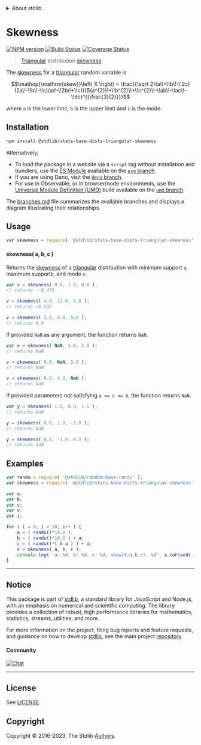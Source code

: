 <!--

@license Apache-2.0

Copyright (c) 2018 The Stdlib Authors.

Licensed under the Apache License, Version 2.0 (the "License");
you may not use this file except in compliance with the License.
You may obtain a copy of the License at

   http://www.apache.org/licenses/LICENSE-2.0

Unless required by applicable law or agreed to in writing, software
distributed under the License is distributed on an "AS IS" BASIS,
WITHOUT WARRANTIES OR CONDITIONS OF ANY KIND, either express or implied.
See the License for the specific language governing permissions and
limitations under the License.

-->


<details>
  <summary>
    About stdlib...
  </summary>
  <p>We believe in a future in which the web is a preferred environment for numerical computation. To help realize this future, we've built stdlib. stdlib is a standard library, with an emphasis on numerical and scientific computation, written in JavaScript (and C) for execution in browsers and in Node.js.</p>
  <p>The library is fully decomposable, being architected in such a way that you can swap out and mix and match APIs and functionality to cater to your exact preferences and use cases.</p>
  <p>When you use stdlib, you can be absolutely certain that you are using the most thorough, rigorous, well-written, studied, documented, tested, measured, and high-quality code out there.</p>
  <p>To join us in bringing numerical computing to the web, get started by checking us out on <a href="https://github.com/stdlib-js/stdlib">GitHub</a>, and please consider <a href="https://opencollective.com/stdlib">financially supporting stdlib</a>. We greatly appreciate your continued support!</p>
</details>

# Skewness

[![NPM version][npm-image]][npm-url] [![Build Status][test-image]][test-url] [![Coverage Status][coverage-image]][coverage-url] <!-- [![dependencies][dependencies-image]][dependencies-url] -->

> [Triangular][triangular-distribution] distribution [skewness][skewness].

<!-- Section to include introductory text. Make sure to keep an empty line after the intro `section` element and another before the `/section` close. -->

<section class="intro">

The [skewness][skewness] for a [triangular][triangular-distribution] random variable is

<!-- <equation class="equation" label="eq:triangular_skewness" align="center" raw="\operatorname{skew}\left( X \right) = \frac{{\sqrt 2}(a\!+\!b\!-\!2c)(2a\!-\!b\!-\!c)(a\!-\!2b\!+\!c)}{5(a^{2}\!+\!b^{2}\!+\!c^{2}\!-\!ab\!-\!ac\!-\!bc)^{{\frac{3}{2}}}}" alt="Skewness for a triangular distribution."> -->

```math
\mathop{\mathrm{skew}}\left( X \right) = \frac{{\sqrt 2}(a\!+\!b\!-\!2c)(2a\!-\!b\!-\!c)(a\!-\!2b\!+\!c)}{5(a^{2}\!+\!b^{2}\!+\!c^{2}\!-\!ab\!-\!ac\!-\!bc)^{{\frac{3}{2}}}}
```

<!-- <div class="equation" align="center" data-raw-text="\operatorname{skew}\left( X \right) = \frac{{\sqrt 2}(a\!+\!b\!-\!2c)(2a\!-\!b\!-\!c)(a\!-\!2b\!+\!c)}{5(a^{2}\!+\!b^{2}\!+\!c^{2}\!-\!ab\!-\!ac\!-\!bc)^{{\frac{3}{2}}}}" data-equation="eq:triangular_skewness">
    <img src="https://cdn.jsdelivr.net/gh/stdlib-js/stdlib@556e0ebc42f54244079cecc91c0883bb6c442244/lib/node_modules/@stdlib/stats/base/dists/triangular/skewness/docs/img/equation_triangular_skewness.svg" alt="Skewness for a triangular distribution.">
    <br>
</div> -->

<!-- </equation> -->

where `a` is the lower limit, `b` is the upper limit and `c` is the mode.

</section>

<!-- /.intro -->

<!-- Package usage documentation. -->

<section class="installation">

## Installation

```bash
npm install @stdlib/stats-base-dists-triangular-skewness
```

Alternatively,

-   To load the package in a website via a `script` tag without installation and bundlers, use the [ES Module][es-module] available on the [`esm` branch][esm-url].
-   If you are using Deno, visit the [`deno` branch][deno-url].
-   For use in Observable, or in browser/node environments, use the [Universal Module Definition (UMD)][umd] build available on the [`umd` branch][umd-url].

The [branches.md][branches-url] file summarizes the available branches and displays a diagram illustrating their relationships.

</section>

<section class="usage">

## Usage

```javascript
var skewness = require( '@stdlib/stats-base-dists-triangular-skewness' );
```

#### skewness( a, b, c )

Returns the [skewness][skewness] of a [triangular][triangular-distribution] distribution with minimum support `a`, maximum support`b`, and mode `c`.

```javascript
var v = skewness( 0.0, 1.0, 0.8 );
// returns ~-0.476

v = skewness( 4.0, 12.0, 5.0 );
// returns ~0.532

v = skewness( 2.0, 8.0, 5.0 );
// returns 0.0
```

If provided `NaN` as any argument, the function returns `NaN`.

```javascript
var v = skewness( NaN, 4.0, 2.0 );
// returns NaN

v = skewness( 0.0, NaN, 2.0 );
// returns NaN

v = skewness( 0.0, 4.0, NaN );
// returns NaN
```

If provided parameters not satisfying `a <= c <= b`, the function returns `NaN`.

```javascript
var y = skewness( 1.0, 0.0, 1.5 );
// returns NaN

y = skewness( 0.0, 1.0, -1.0 );
// returns NaN

y = skewness( 0.0, -1.0, 0.5 );
// returns NaN
```

</section>

<!-- /.usage -->

<!-- Package usage notes. Make sure to keep an empty line after the `section` element and another before the `/section` close. -->

<section class="notes">

</section>

<!-- /.notes -->

<!-- Package usage examples. -->

<section class="examples">

## Examples

<!-- eslint no-undef: "error" -->

```javascript
var randu = require( '@stdlib/random-base-randu' );
var skewness = require( '@stdlib/stats-base-dists-triangular-skewness' );

var a;
var b;
var c;
var v;
var i;

for ( i = 0; i < 10; i++ ) {
    a = ( randu()*10.0 );
    b = ( randu()*10.0 ) + a;
    c = ( randu()*( b-a ) ) + a;
    v = skewness( a, b, c );
    console.log( 'a: %d, b: %d, c: %d, skew(X;a,b,c): %d', a.toFixed( 4 ), b.toFixed( 4 ), c.toFixed( 4 ), v.toFixed( 4 ) );
}
```

</section>

<!-- /.examples -->

<!-- Section to include cited references. If references are included, add a horizontal rule *before* the section. Make sure to keep an empty line after the `section` element and another before the `/section` close. -->

<section class="references">

</section>

<!-- /.references -->

<!-- Section for related `stdlib` packages. Do not manually edit this section, as it is automatically populated. -->

<section class="related">

</section>

<!-- /.related -->

<!-- Section for all links. Make sure to keep an empty line after the `section` element and another before the `/section` close. -->


<section class="main-repo" >

* * *

## Notice

This package is part of [stdlib][stdlib], a standard library for JavaScript and Node.js, with an emphasis on numerical and scientific computing. The library provides a collection of robust, high performance libraries for mathematics, statistics, streams, utilities, and more.

For more information on the project, filing bug reports and feature requests, and guidance on how to develop [stdlib][stdlib], see the main project [repository][stdlib].

#### Community

[![Chat][chat-image]][chat-url]

---

## License

See [LICENSE][stdlib-license].


## Copyright

Copyright &copy; 2016-2023. The Stdlib [Authors][stdlib-authors].

</section>

<!-- /.stdlib -->

<!-- Section for all links. Make sure to keep an empty line after the `section` element and another before the `/section` close. -->

<section class="links">

[npm-image]: http://img.shields.io/npm/v/@stdlib/stats-base-dists-triangular-skewness.svg
[npm-url]: https://npmjs.org/package/@stdlib/stats-base-dists-triangular-skewness

[test-image]: https://github.com/stdlib-js/stats-base-dists-triangular-skewness/actions/workflows/test.yml/badge.svg?branch=main
[test-url]: https://github.com/stdlib-js/stats-base-dists-triangular-skewness/actions/workflows/test.yml?query=branch:main

[coverage-image]: https://img.shields.io/codecov/c/github/stdlib-js/stats-base-dists-triangular-skewness/main.svg
[coverage-url]: https://codecov.io/github/stdlib-js/stats-base-dists-triangular-skewness?branch=main

<!--

[dependencies-image]: https://img.shields.io/david/stdlib-js/stats-base-dists-triangular-skewness.svg
[dependencies-url]: https://david-dm.org/stdlib-js/stats-base-dists-triangular-skewness/main

-->

[chat-image]: https://img.shields.io/gitter/room/stdlib-js/stdlib.svg
[chat-url]: https://app.gitter.im/#/room/#stdlib-js_stdlib:gitter.im

[stdlib]: https://github.com/stdlib-js/stdlib

[stdlib-authors]: https://github.com/stdlib-js/stdlib/graphs/contributors

[umd]: https://github.com/umdjs/umd
[es-module]: https://developer.mozilla.org/en-US/docs/Web/JavaScript/Guide/Modules

[deno-url]: https://github.com/stdlib-js/stats-base-dists-triangular-skewness/tree/deno
[umd-url]: https://github.com/stdlib-js/stats-base-dists-triangular-skewness/tree/umd
[esm-url]: https://github.com/stdlib-js/stats-base-dists-triangular-skewness/tree/esm
[branches-url]: https://github.com/stdlib-js/stats-base-dists-triangular-skewness/blob/main/branches.md

[stdlib-license]: https://raw.githubusercontent.com/stdlib-js/stats-base-dists-triangular-skewness/main/LICENSE

[triangular-distribution]: https://en.wikipedia.org/wiki/Triangular_distribution

[skewness]: https://en.wikipedia.org/wiki/Skewness

</section>

<!-- /.links -->
